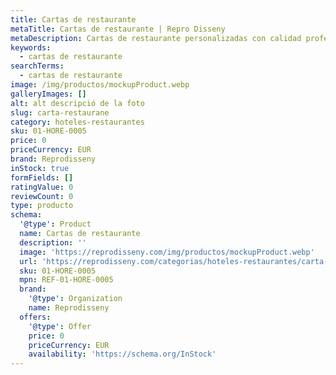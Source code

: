 ```yaml
---
title: Cartas de restaurante
metaTitle: Cartas de restaurante | Repro Disseny
metaDescription: Cartas de restaurante personalizadas con calidad profesional en Cataluña.
keywords:
  - cartas de restaurante
searchTerms:
  - cartas de restaurante
image: /img/productos/mockupProduct.webp
galleryImages: []
alt: alt descripció de la foto
slug: carta-restaurane
category: hoteles-restaurantes
sku: 01-HORE-0005
price: 0
priceCurrency: EUR
brand: Reprodisseny
inStock: true
formFields: []
ratingValue: 0
reviewCount: 0
type: producto
schema:
  '@type': Product
  name: Cartas de restaurante
  description: ''
  image: 'https://reprodisseny.com/img/productos/mockupProduct.webp'
  url: 'https://reprodisseny.com/categorias/hoteles-restaurantes/carta-restaurane'
  sku: 01-HORE-0005
  mpn: REF-01-HORE-0005
  brand:
    '@type': Organization
    name: Reprodisseny
  offers:
    '@type': Offer
    price: 0
    priceCurrency: EUR
    availability: 'https://schema.org/InStock'
---
```



